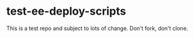 # test-ee-deploy-scripts
This is a test repo and subject to lots of change. Don't fork, don't clone.

